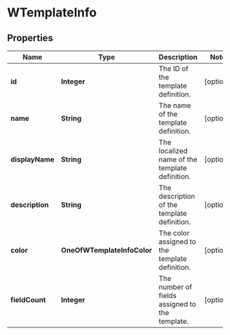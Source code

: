 # WTemplateInfo

## Properties
Name | Type | Description | Notes
------------ | ------------- | ------------- | -------------
**id** | **Integer** | The ID of the template definition. |  [optional]
**name** | **String** | The name of the template definition. |  [optional]
**displayName** | **String** | The localized name of the template definition. |  [optional]
**description** | **String** | The description of the template definition. |  [optional]
**color** | **OneOfWTemplateInfoColor** | The color assigned to the template definition. |  [optional]
**fieldCount** | **Integer** | The number of fields assigned to the template. |  [optional]
